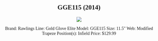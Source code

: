 <html>
<head>
<title>GGE115 (2014)</title>
<head>
<style>
    h2{
        text-align: center;
        font-family: franklnin gothic book;
    }
    p{
        text-align: center;
        font-family: franklin gothic book;
    }
</style>
<body>
  <h2>GGE115 (2014)</h2>
  <center><img src="http://lizerbramlaw.com/wp-content/uploads/2012/08/RawlingsGG1.jpg"></center>
  <p>
        Brand: Rawlings
        Line: Gold Glove Elite
        Model: GGE115
        Size: 11.5"
        Web: Modified Trapeze
        Position(s): Infield
        Price: $129.99
  </p>
</body>
</html>
